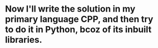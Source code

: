# Now I'll write the solution in my primary language CPP, and then try to do it in Python, bcoz of its inbuilt libraries.